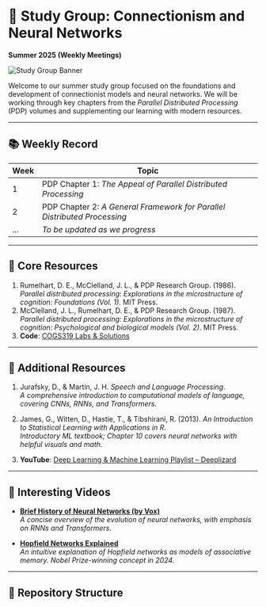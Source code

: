 # 🧠 Study Group: Connectionism and Neural Networks  
**Summer 2025 (Weekly Meetings)**

![Study Group Banner](https://sora.chatgpt.com/g/gen_01jv8bbpj6efgtrr66dc3a1jt4) <!-- Replace with actual path to your image -->

Welcome to our summer study group focused on the foundations and development of connectionist models and neural networks. We will be working through key chapters from the *Parallel Distributed Processing* (PDP) volumes and supplementing our learning with modern resources.

---

## 📚 Weekly Record

| Week | Topic |
|------|-------|
| 1    | PDP Chapter 1: *The Appeal of Parallel Distributed Processing* |
| 2    | PDP Chapter 2: *A General Framework for Parallel Distributed Processing* |
| ...  | _To be updated as we progress_ |

---

## 📖 Core Resources

1. Rumelhart, D. E., McClelland, J. L., & PDP Research Group. (1986). *Parallel distributed processing: Explorations in the microstructure of cognition: Foundations (Vol. 1)*. MIT Press.
2. McClelland, J. L., Rumelhart, D. E., & PDP Research Group. (1987). *Parallel distributed processing: Explorations in the microstructure of cognition: Psychological and biological models (Vol. 2)*. MIT Press.
3. **Code**: [COGS319 Labs & Solutions](#)

---

## 📘 Additional Resources

1. Jurafsky, D., & Martin, J. H. *Speech and Language Processing*.  
   *A comprehensive introduction to computational models of language, covering CNNs, RNNs, and Transformers.*

2. James, G., Witten, D., Hastie, T., & Tibshirani, R. (2013). *An Introduction to Statistical Learning with Applications in R*.  
   *Introductory ML textbook; Chapter 10 covers neural networks with helpful visuals and math.*

3. **YouTube**: [Deep Learning & Machine Learning Playlist – Deeplizard](https://www.youtube.com/watch?v=gZmobeGL0Yg&list=PLZbbT5o_s2xq7LwI2y8_QtvuXZedL6tQU)

---

## 🎥 Interesting Videos

- [**Brief History of Neural Networks (by Vox)**](https://www.youtube.com/watch?v=OFS90-FX6pg)  
  _A concise overview of the evolution of neural networks, with emphasis on RNNs and Transformers._

- [**Hopfield Networks Explained**](https://youtu.be/piF6D6CQxUw?si=o-yhyvDf04ws0ceB)  
  _An intuitive explanation of Hopfield networks as models of associative memory. Nobel Prize-winning concept in 2024._

---

## 📂 Repository Structure

